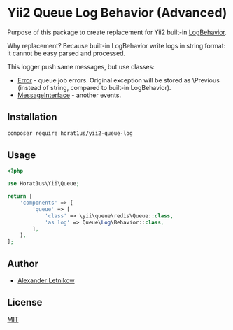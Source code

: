 # Yii2 Queue Log Behavior (Advanced)

Purpose of this package to create replacement for Yii2 built-in
[LogBehavior](https://github.com/VEKsoftware/yii2-log-behavior/blob/master/behaviors/Log.php).

Why replacement? Because built-in LogBehavior write logs in string format:
it cannot be easy parsed and processed.

This logger push same messages, but use classes:
- [Error](./src/Error.php) - queue job errors. Original exception will be stored
as \Previous (instead of string, compared to built-in LogBehavior).
- [MessageInterface](./src/MessageInterface.php) - another events. 

## Installation
```bash
composer require horat1us/yii2-queue-log
```

## Usage
```php
<?php

use Horat1us\Yii\Queue;

return [
    'components' => [
        'queue' => [
            'class' => \yii\queue\redis\Queue::class,
            'as log' => Queue\Log\Behavior::class,
        ],
    ],
];
```

## Author
- [Alexander <horat1us> Letnikow](mailto:reclamme@gmail.com)

## License
[MIT](./LICENSE)
